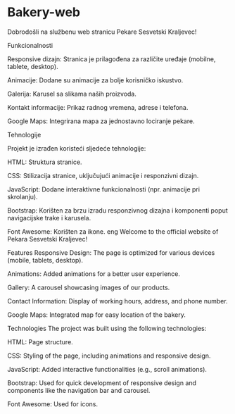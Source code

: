﻿# Bakery-web
Dobrodošli na službenu web stranicu Pekare Sesvetski Kraljevec!

Funkcionalnosti

Responsive dizajn: Stranica je prilagođena za različite uređaje (mobilne, tablete, desktop).

Animacije: Dodane su animacije za bolje korisničko iskustvo.

Galerija: Karusel sa slikama naših proizvoda.

Kontakt informacije: Prikaz radnog vremena, adrese i telefona.

Google Maps: Integrirana mapa za jednostavno lociranje pekare.

Tehnologije

Projekt je izrađen koristeći sljedeće tehnologije:

HTML: Struktura stranice.

CSS: Stilizacija stranice, uključujući animacije i responzivni dizajn.

JavaScript: Dodane interaktivne funkcionalnosti (npr. animacije pri skrolanju).

Bootstrap: Korišten za brzu izradu responzivnog dizajna i komponenti poput navigacijske trake i karusela.

Font Awesome: Korišten za ikone.
eng
Welcome to the official website of Pekara Sesvetski Kraljevec!

Features
Responsive Design: The page is optimized for various devices (mobile, tablets, desktop).

Animations: Added animations for a better user experience.

Gallery: A carousel showcasing images of our products.

Contact Information: Display of working hours, address, and phone number.

Google Maps: Integrated map for easy location of the bakery.

Technologies
The project was built using the following technologies:

HTML: Page structure.

CSS: Styling of the page, including animations and responsive design.

JavaScript: Added interactive functionalities (e.g., scroll animations).

Bootstrap: Used for quick development of responsive design and components like the navigation bar and carousel.

Font Awesome: Used for icons.
